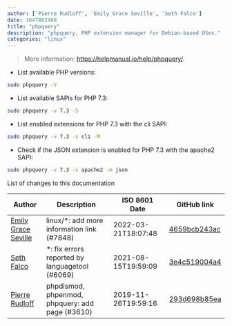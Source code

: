```yaml
---
author: ['Pierre Rudloff', 'Emily Grace Seville', 'Seth Falco']
date: 1647882468
title: "phpquery"
description: "phpquery, PHP extension manager for Debian-based OSes."
categories: "linux"
---
```

> More information: <https://helpmanual.io/help/phpquery/>.

- List available PHP versions:

```bash
sudo phpquery -V
```

- List available SAPIs for PHP 7.3:

```bash
sudo phpquery -v 7.3 -S
```

- List enabled extensions for PHP 7.3 with the cli SAPI:

```bash
sudo phpquery -v 7.3 -s cli -M
```

- Check if the JSON extension is enabled for PHP 7.3 with the apache2 SAPI:

```bash
sudo phpquery -v 7.3 -s apache2 -m json
```
List of changes to this documentation


Author | Description | ISO 8601 Date | GitHub link
------|-----|-----|-----
[Emily Grace Seville](mailto:emilyseville7cf@gmail.com) | linux/*: add more information link (#7848) | 2022-03-21T18:07:48 | [4659bcb243ac](https://github.com/tldr-pages/tldr/commit/4659bcb243ac572c9e0c95117097801f1e62bda4)
[Seth Falco](mailto:seth@falco.fun) | *: fix errors reported by languagetool (#6069) | 2021-08-15T19:59:09 | [3e4c519004a4](https://github.com/tldr-pages/tldr/commit/3e4c519004a471c861cdc609fd7239ee3355671c)
[Pierre Rudloff](mailto:contact@rudloff.pro) | phpdismod, phpenmod, phpquery: add page (#3610) | 2019-11-26T19:59:16 | [293d698b85ea](https://github.com/tldr-pages/tldr/commit/293d698b85eabf05ba408223d92bee1bf7250eb0)

